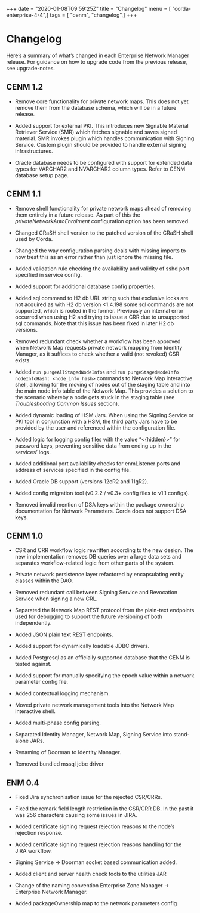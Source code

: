 +++
date = "2020-01-08T09:59:25Z"
title = "Changelog"
menu = [ "corda-enterprise-4-4",]
tags = [ "cenm", "changelog",]
+++


# Changelog

Here’s a summary of what’s changed in each Enterprise Network Manager release. For guidance on how to upgrade code from
            the previous release, see upgrade-notes.


## CENM 1.2


* Remove core functionality for private network maps. This does not yet remove them from the database schema,
                        which will be in a future release.


* Added support for external PKI. This introduces new Signable Material Retriever Service (SMR) which fetches signable
                        and saves signed material. SMR invokes plugin which handles communication with Signing Service. Custom plugin should be
                        provided to handle external signing infrastructures.


* Oracle database needs to be configured with support for extended data types for VARCHAR2 and NVARCHAR2 column types.
                        Refer to CENM database setup page.



## CENM 1.1


* Remove shell functionality for private network maps ahead of removing them entirely in a future release.
                        As part of this the *privateNetworkAutoEnrolment* configuration option has been removed.


* Changed CRaSH shell version to the patched version of the CRaSH shell used by Corda.


* Changed the way configuration parsing deals with missing imports to now treat this as an error
                        rather than just ignore the missing file.


* Added validation rule checking the availability and validity of sshd port specified in service config.


* Added support for additional database config properties.


* Added sql command to H2 db URL string such that exclusive locks are not acquired as with H2 db version <1.4.198 some sql commands
                        are not supported, which is rooted in the former. Previously an internal error occurred when using H2 and trying to issue
                        a CRR due to unsupported sql commands. Note that this issue has been fixed in later H2 db versions.


* Removed redundant check whether a workflow has been approved when Network Map requests private network mapping from
                        Identity Manager, as it suffices to check whether a valid (not revoked) CSR exists.


* Added `run purgeAllStagedNodeInfos` and `run purgeStagedNodeInfo nodeInfoHash: <node_info_hash>` commands to Network
                        Map interactive shell, allowing for the moving of nodes out of the staging table and into the main node info table of
                        the Network Map. This provides a solution to the scenario whereby a node gets stuck in the staging table (see
                        *Troubleshooting Common Issues* section).


* Added dynamic loading of HSM Jars. When using the Signing Service or PKI tool in conjunction with a HSM, the third
                        party Jars have to be provided by the user and referenced within the configuration file.


* Added logic for logging config files with the value “<{hidden}>” for password keys, preventing sensitive data
                        from ending up in the services’ logs.


* Added additional port availability checks for enmListener ports and address of services specified in the config file.


* Added Oracle DB support (versions 12cR2 and 11gR2).


* Added config migration tool (v0.2.2 / v0.3+ config files to v1.1 configs).


* Removed invalid mention of DSA keys within the package ownership documentation for Network Parameters. Corda does not
                        support DSA keys.



## CENM 1.0


* CSR and CRR workflow logic rewritten according to the new design.
                        The new implementation removes DB queries over a large data sets and separates workflow-related logic from other parts of the system.


* Private network persistence layer refactored by encapsulating entity classes within the DAO.


* Removed redundant call between Signing Service and Revocation Service when signing a new CRL.


* Separated the Network Map REST protocol from the plain-text endpoints used for debugging to support
                        the future versioning of both independently.


* Added JSON plain text REST endpoints.


* Added support for dynamically loadable JDBC drivers.


* Added Postgresql as an officially supported database that the CENM is tested against.


* Added support for manually specifying the epoch value within a network parameter config file.


* Added contextual logging mechanism.


* Moved private network management tools into the Network Map interactive shell.


* Added multi-phase config parsing.


* Separated Identity Manager, Network Map, Signing Service into stand-alone JARs.


* Renaming of Doorman to Identity Manager.


* Removed bundled mssql jdbc driver



## ENM 0.4


* Fixed Jira synchronisation issue for the rejected CSR/CRRs.


* Fixed the remark field length restriction in the CSR/CRR DB. In the past it was 256 characters causing some issues in JIRA.


* Added certificate signing request rejection reasons to the node’s rejection response.


* Added certificate signing request rejection reasons handling for the JIRA workflow.


* Signing Service -> Doorman socket based communication added.


* Added client and server health check tools to the utilities JAR


* Change of the naming convention Enterprise Zone Manager -> Enterprise Network Manager.


* Added packageOwnership map to the network parameters config



